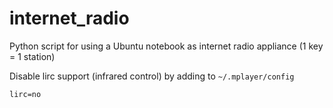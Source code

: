 # internet_radio
Python script for using a Ubuntu notebook as internet radio appliance (1 key = 1 station)


Disable lirc support (infrared control) by adding to ```~/.mplayer/config```

```
lirc=no
```


